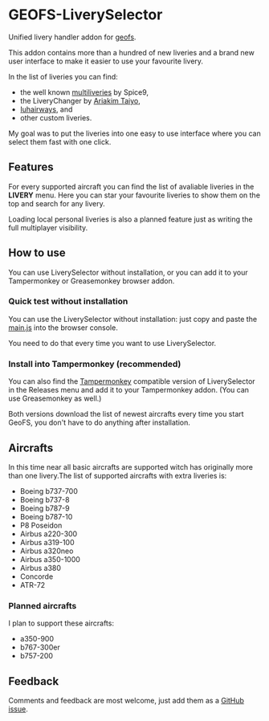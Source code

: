 # GEOFS-LiverySelector

Unified livery handler addon for [geofs](https://geo-fs.com).

This addon contains more than a hundred of new liveries and a brand new user interface to make it easier to use your favourite livery.

In the list of liveries you can find:

- the well known [multiliveries](https://github.com/Spice9/Geofs-Multiliveries) by Spice9, 
- the LiveryChanger by [Ariakim Taiyo](https://github.com/Ariakim-Taiyo/LiveryChanger), 
- [Iuhairways](https://github.com/iuhairways/Liverychanger-modified), and
- other custom liveries.

My goal was to put the liveries into one easy to use interface where you can select them fast with one click.

## Features

For every supported aircraft you can find the list of avaliable liveries in the **LIVERY** menu. Here you can star your favourite liveries to show them on the top and search for any livery.

Loading local personal liveries is also a planned feature just as writing the full multiplayer visibility.

## How to use

You can use LiverySelector without installation, or you can add it to your Tampermonkey or Greasemonkey browser addon.

### Quick test without installation

You can use the LiverySelector without installation: just copy and paste the [main.js](https://raw.githubusercontent.com/kolos26/GEOFS-LiverySelector/f96f2bdfdd3177b26c678f53ad374a22f6003980/main.js) into the browser console.

You need to do that every time you want to use LiverySelector.

### Install into Tampermonkey (recommended)

You can also find the [Tampermonkey](https://www.tampermonkey.net/) compatible version of LiverySelector in the Releases menu and add it to your Tampermonkey addon. (You can use Greasemonkey as well.)

Both versions download the list of newest aircrafts every time you start GeoFS, you don't have to do anything after installation.

## Aircrafts

In this time near all basic aircrafts are supported witch has originally more than one livery.The list of supported aircrafts with extra liveries is:
- Boeing b737-700
- Boeing b737-8
- Boeing b787-9
- Boeing b787-10
- P8 Poseidon
- Airbus a220-300
- Airbus a319-100
- Airbus a320neo
- Airbus a350-1000
- Airbus a380
- Concorde
- ATR-72

### Planned aircrafts

I plan to support these aircrafts:
- a350-900
- b767-300er
- b757-200

## Feedback

Comments and feedback are most welcome, just add them as a [GitHub issue](https://github.com/kolos26/GEOFS-LiverySelector/issues).